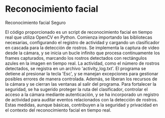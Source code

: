 # Reconocimiento facial 
Reconocimiento facial Seguro

El código proporcionado es un script de reconocimiento facial en tiempo real que utiliza OpenCV en Python. Comienza importando las bibliotecas necesarias, configurando el registro de actividad y cargando un clasificador en cascada para la detección de rostros. Se implementa la captura de video desde la cámara, y se inicia un bucle infinito que procesa continuamente los frames capturados, marcando los rostros detectados con rectángulos azules en la imagen en tiempo real. La actividad, como el número de rostros detectados, se registra en un archivo 'activity_log.txt'. El programa se detiene al presionar la tecla 'Esc', y se manejan excepciones para gestionar posibles errores de manera controlada. Además, se liberan los recursos de la cámara y se cierran las ventanas al salir del programa. Para fortalecer la seguridad, se ha sugerido proteger la ruta del clasificador, controlar el acceso a la cámara mediante autenticación, y se ha incorporado un registro de actividad para auditar eventos relacionados con la detección de rostros. Estas medidas, aunque básicas, contribuyen a la seguridad y privacidad en el contexto del reconocimiento facial en tiempo real.

